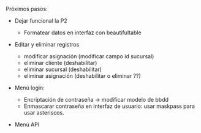 Próximos pasos:

- Dejar funcional la P2
	- Formatear datos en interfaz con beautifultable

- Editar y eliminar registros
	- modificar asignación (modificar campo id sucursal)
	- eliminar cliente (deshabilitar)
	- eliminar sucursal (deshabilitar)
	- eliminar asignación (deshabilitar o eliminar ??)

- Menú login: 
	- Encriptación de contraseña -> modificar modelo de bbdd
	- Enmascarar contraseña en interfaz de usuario: usar maskpass para usar asteriscos.

- Menú API
